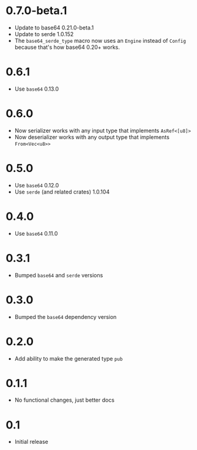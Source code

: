 # 0.7.0-beta.1

- Update to base64 0.21.0-beta.1
- Update to serde 1.0.152
- The `base64_serde_type` macro now uses an `Engine` instead of `Config` because that's how base64 0.20+ works.

# 0.6.1

- Use `base64` 0.13.0

# 0.6.0

- Now serializer works with any input type that implements `AsRef<[u8]>`
- Now deserializer works with any output type that implements `From<Vec<u8>>`

# 0.5.0

- Use `base64` 0.12.0
- Use `serde` (and related crates) 1.0.104 

# 0.4.0

- Use `base64` 0.11.0

# 0.3.1

- Bumped `base64` and `serde` versions

# 0.3.0

- Bumped the `base64` dependency version

# 0.2.0

- Add ability to make the generated type `pub`

# 0.1.1

- No functional changes, just better docs

# 0.1

- Initial release

